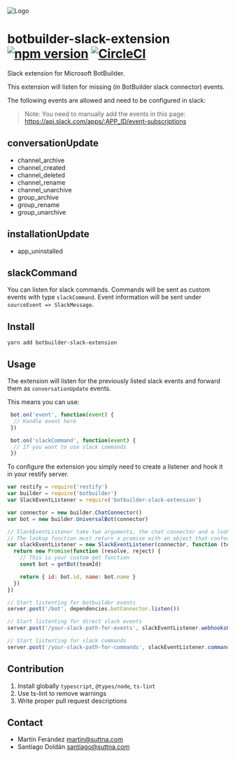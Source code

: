 ![Logo](logo.png)

# botbuilder-slack-extension [![npm version](https://badge.fury.io/js/botbuilder-slack-extension.svg)](https://badge.fury.io/js/botbuilder-slack-extension) [![CircleCI](https://circleci.com/gh/suttna/botbuilder-slack-extension.svg?style=svg)](https://circleci.com/gh/suttna/botbuilder-slack-extension)

Slack extension for Microsoft BotBuilder.

This extension will listen for missing (in BotBuilder slack connector) events.

The following events are allowed and need to be configured in slack:

> Note: You need to manually add the events in this page: https://api.slack.com/apps/:APP_ID/event-subscriptions

## conversationUpdate

- channel_archive
- channel_created
- channel_deleted
- channel_rename
- channel_unarchive
- group_archive
- group_rename
- group_unarchive

## installationUpdate

- app_uninstalled

## slackCommand

You can listen for slack commands. Commands will be sent as custom events with type `slackCommand`. Event
information will be sent under `sourceEvent => SlackMessage`.

## Install

```
yarn add botbuilder-slack-extension
```

## Usage

The extension will listen for the previously listed slack events and forward them as `conversationUpdate` events.

This means you can use:

```javascript
 bot.on('event', function(event) {
  // Handle event here
 })

 bot.on('slackCommand', function(event) {
  // If you want to use slack commands
 })
```

To configure the extension you simply need to create a listener and hook it in your restify server.

```javascript
var restify = require('restify')
var builder = require('botbuilder')
var SlackEventListener = require('botbuilder-slack-extension')

var connector = new builder.ChatConnector()
var bot = new builder.UniversalBot(connector)

// SlackEventListener take two arguments, the chat connector and a lookup function for your bot.
// The lookup function must return a promise with an object that conforms to IIdentity
var slackEventListener = new SlackEventListener(connector, function (teamId) {
  return new Promise(function (resolve, reject) {
    // This is your custom get function
    const bot = getBot(teamId)

    return { id: bot.id, name: bot.name }
  })
})

// Start listenting for botbuilder events
server.post('/bot', dependencies.botConnector.listen())

// Start listenting for direct slack events
server.post('/your-slack-path-for-events', slackEventListener.webhooksHandler())

// Start listenting for slack commands
server.post('/your-slack-path-for-commands', slackEventListener.commandsHandler())
```

## Contribution
1. Install globally `typescript`, `@types/node`, `ts-lint`
2. Use ts-lint to remove warnings
3. Write proper pull request descriptions

## Contact

- Martín Ferández <martin@suttna.com>
- Santiago Doldán <santiago@suttna.com>
